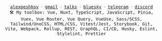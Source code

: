 <p align="center">
  <samp>
    <a href="https://alexpeshkov.nuxt.dev/">alexpeshkov</a> ᐧ
    <a href="mailto:alexpeshkov.work@gmail.com">gmail</a> ᐧ
    <a href="https://github.com/mnenie/talks">talks</a> ᐧ 
    <a href="https://bsky.app/profile/alexpeshkov.bsky.social">bluesky</a> ᐧ
    <a href="https://t.me/youngjuicycashrussia">telegram</a> ᐧ
    <a href="https://discordapp.com/users/886264669478727730">discord</a>
    <br/>
    🛠 My toolbox: Vue, Nuxt, TypeScript, JavaScript, Pinia, Vuex, Vue Router, Vue Query, VueUse, Sass/SCSS, Tailwind/UnoCSS, HTML/CSS, Vitest/Jest, Storybook, Git, Vite, Webpack, Rollup, REST, GraphQL, CI/CD, Husky, Eslint, Stylelint, Prettier
  </samp>
</p>
